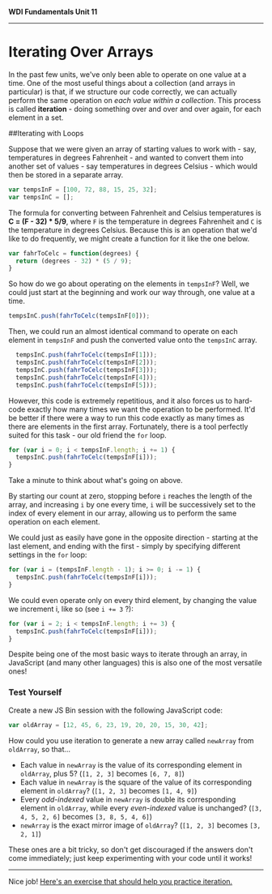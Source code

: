 **WDI Fundamentals Unit 11**

---

# Iterating Over Arrays

In the past few units, we've only been able to operate on one value at a time. One of the most useful things about a collection (and arrays in particular) is that, if we structure our code correctly, we can actually perform the same operation on *each value within a collection*. This process is called **iteration** - doing something over and over and over again, for each element in a set.

##Iterating with Loops

Suppose that we were given an array of starting values to work with - say, temperatures in degrees Fahrenheit - and wanted to convert them into another set of values - say temperatures in degrees Celsius - which would then be stored in a separate array.

```javascript
var tempsInF = [100, 72, 88, 15, 25, 32];
var tempsInC = [];
```

The formula for converting between Fahrenheit and Celsius temperatures is **C = (F - 32) * 5/9**, where `F` is the temperature in degrees Fahrenheit and `C` is the temperature in degrees Celsius. Because this is an operation that we'd like to do frequently, we might create a function for it like the one below.

```javascript
var fahrToCelc = function(degrees) {
  return (degrees - 32) * (5 / 9);
}
```

So how do we go about operating on the elements in `tempsInF`? Well, we could just start at the beginning and work our way through, one value at a time.

```javascript
tempsInC.push(fahrToCelc(tempsInF[0]));
```

Then, we could run an almost identical command to operate on each element in `tempsInF` and push the converted value onto the `tempsInC` array.

```javascript
  tempsInC.push(fahrToCelc(tempsInF[1]));
  tempsInC.push(fahrToCelc(tempsInF[2]));
  tempsInC.push(fahrToCelc(tempsInF[3]));
  tempsInC.push(fahrToCelc(tempsInF[4]));
  tempsInC.push(fahrToCelc(tempsInF[5]));
```

However, this code is extremely repetitious, and it also forces us to hard-code exactly how many times we want the operation to be performed. It'd be better if there were a way to run this code exactly as many times as there are elements in the first array. Fortunately, there is a tool perfectly suited for this task - our old friend the `for` loop.

```javascript
for (var i = 0; i < tempsInF.length; i += 1) {
  tempsInC.push(fahrToCelc(tempsInF[i]));
}
```

Take a minute to think about what's going on above.

By starting our count at zero, stopping before `i` reaches the length of the array, and increasing `i` by one every time, `i` will be successively set to the index of every element in our array, allowing us to perform the same operation on each element.

We could just as easily have gone in the opposite direction - starting at the last element, and ending with the first - simply by specifying different settings in the `for` loop:

```javascript
for (var i = (tempsInF.length - 1); i >= 0; i -= 1) {
  tempsInC.push(fahrToCelc(tempsInF[i]));
}
```

We could even operate only on every third element, by changing the value we increment i, like so (see `i += 3` ?):

```javascript
for (var i = 2; i < tempsInF.length; i += 3) {
  tempsInC.push(fahrToCelc(tempsInF[i]));
}
```

Despite being one of the most basic ways to iterate through an array, in JavaScript (and many other languages) this is also one of the most versatile ones!

### Test Yourself

Create a new JS Bin session with the following JavaScript code:

```javascript
var oldArray = [12, 45, 6, 23, 19, 20, 20, 15, 30, 42];
```

How could you use iteration to generate a new array called `newArray` from `oldArray`, so that...
* Each value in `newArray` is the value of its corresponding element in `oldArray`, plus 5? (`[1, 2, 3]` becomes `[6, 7, 8]`)
* Each value in `newArray` is the square of the value of its corresponding element in `oldArray`? (`[1, 2, 3]` becomes `[1, 4, 9]`)
* Every *odd-indexed* value in `newArray` is double its corresponding element in `oldArray`, while every *even-indexed* value is unchanged? (`[3, 4, 5, 2, 6]` becomes `[3, 8, 5, 4, 6]`)
* `newArray` is the exact mirror image of `oldArray`? (`[1, 2, 3]` becomes `[3, 2, 1]`)

These ones are a bit tricky, so don't get discouraged if the answers don't come immediately; just keep experimenting with your code until it works!

---

Nice job! [Here's an exercise that should help you practice iteration.](07_exercise.md)
